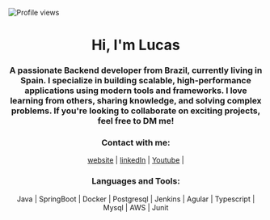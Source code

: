 
![Profile views](https://komarev.com/ghpvc/?username=leminhosdev)
<p align="left">
</p>
 
<h1 align="center">Hi, I'm Lucas</h1>
<h3 align="center">A passionate Backend developer from Brazil, currently living in Spain. I specialize in building scalable, high-performance applications using modern tools and frameworks. I love learning from others, sharing knowledge, and solving complex problems. If you're looking to collaborate on exciting projects, feel free to DM me!</h3>



<h3 align="center">Contact with me:</h3>
<p align="center">
<a href="https://lucas-lemos-portfolio.vercel.app/" target="_blank">website</a> |
<a href="https://www.linkedin.com/in/lucas-lemos-b5879625b/" target="_blank">linkedIn</a> | 
<a href="https://www.youtube.com/@Deventusiasta/videos" target="_blank">Youtube</a> |
</p>

<h3 align="center">Languages and Tools:</h3>
<p align="center"> Java | SpringBoot | Docker | Postgresql | Jenkins | Agular | Typescript | Mysql | AWS | Junit </p>


